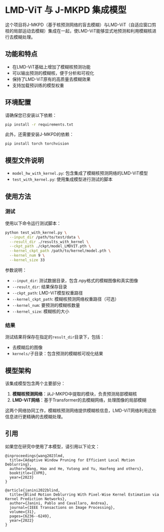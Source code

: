 # LMD-ViT 与 J-MKPD 集成模型

这个项目将J-MKPD（基于核预测网络的盲去模糊）与LMD-ViT（自适应窗口剪枝的局部运动去模糊）集成在一起，使LMD-ViT能够显式地预测和利用模糊核进行去模糊处理。

## 功能和特点

- 在LMD-ViT基础上增加了模糊核预测功能
- 可以输出预测的模糊核，便于分析和可视化
- 保持了LMD-ViT原有的高质量去模糊效果
- 支持加载预训练的模型权重

## 环境配置

请确保您已安装以下依赖：

```bash
pip install -r requirements.txt
```

此外，还需要安装J-MKPD的依赖：

```bash
pip install torch torchvision
```

## 模型文件说明

- `model_hw_with_kernel.py`: 包含集成了模糊核预测网络的LMD-ViT模型
- `test_with_kernel.py`: 使用集成模型进行测试的脚本

## 使用方法

### 测试

使用以下命令运行测试脚本：

```bash
python test_with_kernel.py \
  --input_dir /path/to/test/data \
  --result_dir ./results_with_kernel \
  --ckpt_path ./ckpt/model_LMDVIT.pth \
  --kernel_ckpt_path /path/to/kernel/model.pth \
  --kernel_num 9 \
  --kernel_size 33
```

参数说明：
- `--input_dir`: 测试数据目录，包含.npy格式的模糊图像和真实图像
- `--result_dir`: 结果保存目录
- `--ckpt_path`: LMD-ViT模型权重路径
- `--kernel_ckpt_path`: 模糊核预测网络权重路径（可选）
- `--kernel_num`: 要预测的模糊核数量
- `--kernel_size`: 模糊核的大小

### 结果

测试结果将保存在指定的`result_dir`目录下，包括：
- 去模糊后的图像
- `kernels/`子目录：包含预测的模糊核可视化结果

## 模型架构

该集成模型包含两个主要部分：
1. **模糊核预测网络**：从J-MKPD中提取的模块，负责预测局部模糊核
2. **LMD-ViT网络**：基于Transformer的去模糊网络，处理图像的局部模糊

这两个网络协同工作，模糊核预测网络提供模糊核信息，LMD-ViT网络利用这些信息进行更精确的去模糊处理。

## 引用

如果您在研究中使用了本模型，请引用以下论文：

```
@inproceedings{wang2023lmd,
  title={Adaptive Window Pruning for Efficient Local Motion Deblurring},
  author={Wang, Hao and He, Yutong and Yu, Haofeng and others},
  booktitle={CVPR},
  year={2023}
}

@article{janini2022blind,
  title={Blind Motion Deblurring With Pixel-Wise Kernel Estimation via Kernel Prediction Networks},
  author={Janini, Pablo and Cavallaro, Andrea},
  journal={IEEE Transactions on Image Processing},
  volume={31},
  pages={6236--6249},
  year={2022}
}
``` 